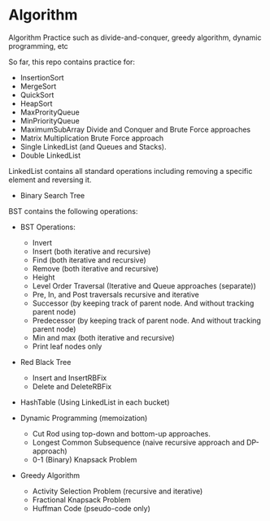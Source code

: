 # Algorithm
Algorithm Practice such as divide-and-conquer, greedy algorithm, dynamic programming, etc

So far, this repo contains practice for:

* InsertionSort
* MergeSort
* QuickSort
* HeapSort
* MaxProrityQueue
* MinPriorityQueue
* MaximumSubArray Divide and Conquer and Brute Force approaches
* Matrix Multiplication Brute Force approach
* Single LinkedList (and Queues and Stacks).
* Double LinkedList

LinkedList contains all standard operations including removing a specific element and reversing it. 

* Binary Search Tree 

BST contains the following operations:

* BST Operations:
  - Invert
  - Insert (both iterative and recursive)
  - Find (both iterative and recursive)
  - Remove (both iterative and recursive)
  - Height
  - Level Order Traversal (Iterative and Queue approaches (separate))
  - Pre, In, and Post traversals recursive and iterative
  - Successor (by keeping track of parent node. And without tracking parent node)
  - Predecessor (by keeping track of parent node. And without tracking parent node)
  - Min and max (both iterative and recursive)
  - Print leaf nodes only


* Red Black Tree
  - Insert and InsertRBFix
  - Delete and DeleteRBFix

* HashTable (Using LinkedList in each bucket)

* Dynamic Programming (memoization)
  - Cut Rod using top-down and bottom-up approaches.
  - Longest Common Subsequence (naive recursive approach and DP-approach)
  - 0-1 (Binary) Knapsack Problem
* Greedy Algorithm
  - Activity Selection Problem (recursive and iterative)
  - Fractional Knapsack Problem
  - Huffman Code (pseudo-code only)